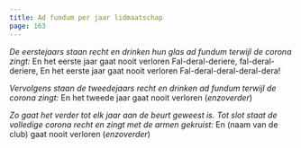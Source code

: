 ```yaml
---
title: Ad fundum per jaar lidmaatschap
page: 163
---  
```


_De eerstejaars staan recht en drinken hun glas ad fundum terwijl de corona zingt:_
En het eerste jaar gaat nooit verloren
Fal-deral-deriere, fal-deral-deriere,
En het eerste jaar gaat nooit verloren
Fal-deral-deral-deral-dera!


_Vervolgens staan de tweedejaars recht en drinken ad fundum terwijl de corona zingt:_
En het tweede jaar gaat nooit verloren
(_enzoverder_)

_Zo gaat het verder tot elk jaar aan de beurt geweest is. Tot slot staat de volledige corona recht en zingt met de armen gekruist:_
En (naam van de club) gaat nooit verloren
(_enzoverder_)